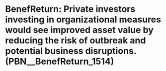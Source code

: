 # BenefReturn: __Private investors investing in organizational measures would see improved asset value by reducing the risk of outbreak and potential business disruptions.__ (PBN__BenefReturn_1514)


